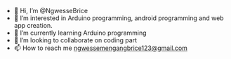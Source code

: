 - 👋 Hi, I’m @NgwesseBrice
- 👀 I’m interested in Arduino programming, android programming and web app creation.
- 🌱 I’m currently learning Arduino programming
- 💞️ I’m looking to collaborate on coding part
- 📫 How to reach me ngwessemengangbrice123@gmail.com

<!---
NgwesseBrice/NgwesseBrice is a ✨ special ✨ repository because its `README.md` (this file) appears on your GitHub profile.
You can click the Preview link to take a look at your changes.
--->
